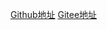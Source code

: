 <!-- _navbar.md -->

[Github地址](https://github.com/dream-colors)
[Gitee地址](https://gitee.com/dreamcolors)
